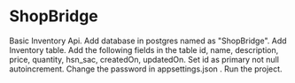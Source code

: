 # ShopBridge
Basic Inventory Api.
Add database in postgres named as "ShopBridge".
Add Inventory table.
Add the following fields in the table
id, name, description, price, quantity, hsn_sac, createdOn, updatedOn.
Set id as primary not null autoincrement.
Change the password in appsettings.json .
Run the project.
